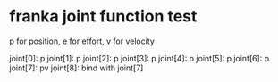 # franka joint function test

p for position, e for effort, v for velocity

joint[0]: p
joint[1]: p
joint[2]: p
joint[3]: p
joint[4]: p
joint[5]: p
joint[6]: p
joint[7]: pv
joint[8]: bind with joint[7]